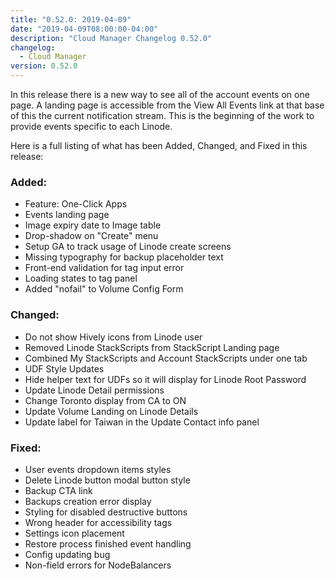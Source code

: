```yaml
---
title: "0.52.0: 2019-04-09"
date: "2019-04-09T08:00:00-04:00"
description: "Cloud Manager Changelog 0.52.0"
changelog:
  - Cloud Manager
version: 0.52.0
---
```


In this release there is a new way to see all of the account events on one page. A landing page is accessible from the View All Events link at that base of this the current notification stream. This is the beginning of the work to provide events specific to each Linode.

Here is a full listing of what has been Added, Changed, and Fixed in this release:

### Added:

- Feature: One-Click Apps
- Events landing page
- Image expiry date to Image table
- Drop-shadow on "Create" menu
- Setup GA to track usage of Linode create screens
- Missing typography for backup placeholder text
- Front-end validation for tag input error
- Loading states to tag panel
- Added "nofail" to Volume Config Form

### Changed:

- Do not show Hively icons from Linode user
- Removed Linode StackScripts from StackScript Landing page
- Combined My StackScripts and Account StackScripts under one tab
- UDF Style Updates
- Hide helper text for UDFs so it will display for Linode Root Password
- Update Linode Detail permissions
- Change Toronto display from CA to ON
- Update Volume Landing on Linode Details
- Update label for Taiwan in the Update Contact info panel

### Fixed:

- User events dropdown items styles
- Delete Linode button modal button style
- Backup CTA link
- Backups creation error display
- Styling for disabled destructive buttons
- Wrong header for accessibility tags
- Settings icon placement
- Restore process finished event handling
- Config updating bug
- Non-field errors for NodeBalancers
